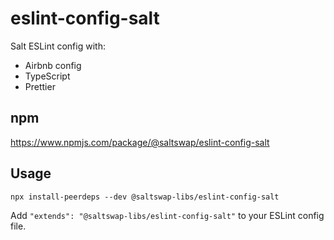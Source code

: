 # eslint-config-salt

Salt ESLint config with:

- Airbnb config
- TypeScript
- Prettier

## npm

https://www.npmjs.com/package/@saltswap/eslint-config-salt

## Usage

```
npx install-peerdeps --dev @saltswap-libs/eslint-config-salt
```

Add `"extends": "@saltswap-libs/eslint-config-salt"` to your ESLint config file.
